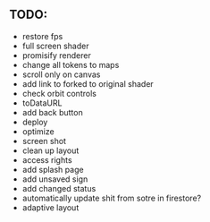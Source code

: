 ## TODO:

- restore fps
- full screen shader
- promisify renderer
- change all tokens to maps
- scroll only on canvas
- add link to forked to original shader
- check orbit controls
- toDataURL
- add back button
- deploy
- optimize
- screen shot
- clean up layout
- access rights
- add splash page
- add unsaved sign
- add changed status
- automatically update shit from sotre in firestore?
- adaptive layout
